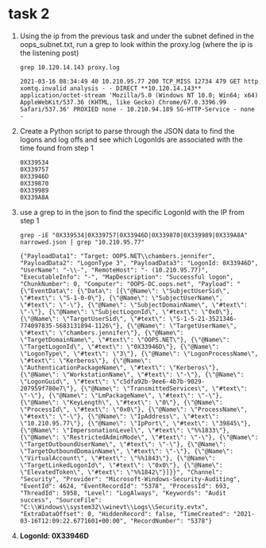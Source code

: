 # task 2
1. Using the ip from the previous task and under the subnet defined in the oops_subnet.txt, run a grep to look within the proxy.log (where the ip is the listening post)

    `grep 10.120.14.143 proxy.log`

    ```
    2021-03-16 08:34:49 40 10.210.95.77 200 TCP_MISS 12734 479 GET http xomtq.invalid analysis - - DIRECT **10.120.14.143** application/octet-stream 'Mozilla/5.0 (Windows NT 10.0; Win64; x64) AppleWebKit/537.36 (KHTML, like Gecko) Chrome/67.0.3396.99 Safari/537.36' PROXIED none - 10.210.94.189 SG-HTTP-Service - none -
    ```

2. Create a Python script to parse through the JSON data to find the logons and log offs and see which LogonIds are associated with the time found from step 1
    ```
    0X339534
    0X339757
    0X33946D
    0X339870
    0X339989
    0X339A8A 
    ```

3. use a grep to in the json to find the specific LogonId with the IP from step 1

    `grep -iE "0X339534|0X339757|0X33946D|0X339870|0X339989|0X339A8A" narrowed.json | grep "10.210.95.77"`

    ```
    {"PayloadData1": "Target: OOPS.NET\\chambers.jennifer", "PayloadData2": "LogonType 3", "PayloadData3": "LogonId: 0X33946D", "UserName": "-\\-", "RemoteHost": "- (10.210.95.77)", "ExecutableInfo": "-", "MapDescription": "Successful logon", "ChunkNumber": 0, "Computer": "OOPS-DC.oops.net", "Payload": "{\"EventData\": {\"Data\": [{\"@Name\": \"SubjectUserSid\", \"#text\": \"S-1-0-0\"}, {\"@Name\": \"SubjectUserName\", \"#text\": \"-\"}, {\"@Name\": \"SubjectDomainName\", \"#text\": \"-\"}, {\"@Name\": \"SubjectLogonId\", \"#text\": \"0x0\"}, {\"@Name\": \"TargetUserSid\", \"#text\": \"S-1-5-21-3521346-774097835-5683131894-1126\"}, {\"@Name\": \"TargetUserName\", \"#text\": \"chambers.jennifer\"}, {\"@Name\": \"TargetDomainName\", \"#text\": \"OOPS.NET\"}, {\"@Name\": \"TargetLogonId\", \"#text\": \"0X33946D\"}, {\"@Name\": \"LogonType\", \"#text\": \"3\"}, {\"@Name\": \"LogonProcessName\", \"#text\": \"Kerberos\"}, {\"@Name\": \"AuthenticationPackageName\", \"#text\": \"Kerberos\"}, {\"@Name\": \"WorkstationName\", \"#text\": \"-\"}, {\"@Name\": \"LogonGuid\", \"#text\": \"c5dfa92b-9ee6-4b7b-9029-207959f780e7\"}, {\"@Name\": \"TransmittedServices\", \"#text\": \"-\"}, {\"@Name\": \"LmPackageName\", \"#text\": \"-\"}, {\"@Name\": \"KeyLength\", \"#text\": \"0\"}, {\"@Name\": \"ProcessId\", \"#text\": \"0x0\"}, {\"@Name\": \"ProcessName\", \"#text\": \"-\"}, {\"@Name\": \"IpAddress\", \"#text\": \"10.210.95.77\"}, {\"@Name\": \"IpPort\", \"#text\": \"39845\"}, {\"@Name\": \"ImpersonationLevel\", \"#text\": \"%%1833\"}, {\"@Name\": \"RestrictedAdminMode\", \"#text\": \"-\"}, {\"@Name\": \"TargetOutboundUserName\", \"#text\": \"-\"}, {\"@Name\": \"TargetOutboundDomainName\", \"#text\": \"-\"}, {\"@Name\": \"VirtualAccount\", \"#text\": \"%%1843\"}, {\"@Name\": \"TargetLinkedLogonId\", \"#text\": \"0x0\"}, {\"@Name\": \"ElevatedToken\", \"#text\": \"%%1842\"}]}}", "Channel": "Security", "Provider": "Microsoft-Windows-Security-Auditing", "EventId": 4624, "EventRecordId": "5378", "ProcessId": 693, "ThreadId": 5958, "Level": "LogAlways", "Keywords": "Audit success", "SourceFile": "C:\\Windows\\system32\\winevt\\Logs\\Security.evtx", "ExtraDataOffset": 0, "HiddenRecord": false, "TimeCreated": "2021-03-16T12:09:22.6771601+00:00", "RecordNumber": "5378"}

    ```

5. **LogonId: 0X33946D**